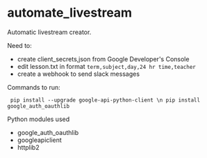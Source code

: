 # automate_livestream
Automatic livestream creator.

Need to:
- create client_secrets,json from Google Developer's Console
- edit lesson.txt in format ```term,subject,day,24 hr time,teacher```
- create a webhook to send slack messages 
  
Commands to run:

``` pip install --upgrade google-api-python-client \n pip install google_auth_oauthlib```

Python modules used 
- google_auth_oauthlib
- googleapiclient
- httplib2

